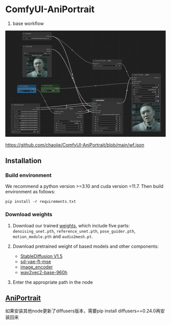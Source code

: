# ComfyUI-AniPortrait

1. base workflow

<img src="wf.png" raw=true>

https://github.com/chaojie/ComfyUI-AniPortrait/blob/main/wf.json

## Installation

### Build environment

We recommend a python version >=3.10 and cuda version =11.7. Then build environment as follows:

```shell
pip install -r requirements.txt
```

### Download weights


1. Download our trained [weights](https://huggingface.co/ZJYang/AniPortrait/tree/main), which include five parts: `denoising_unet.pth`, `reference_unet.pth`, `pose_guider.pth`, `motion_module.pth` and `audio2mesh.pt`.

2. Download pretrained weight of based models and other components: 
    - [StableDiffusion V1.5](https://huggingface.co/runwayml/stable-diffusion-v1-5)
    - [sd-vae-ft-mse](https://huggingface.co/stabilityai/sd-vae-ft-mse)
    - [image_encoder](https://huggingface.co/lambdalabs/sd-image-variations-diffusers/tree/main/image_encoder)
    - [wav2vec2-base-960h](https://huggingface.co/facebook/wav2vec2-base-960h)

3. Enter the appropriate path in the node

## [AniPortrait](https://github.com/Zejun-Yang/AniPortrait)

如果安装其他node更新了diffusers版本，需要pip install diffusers==0.24.0再安装回来

